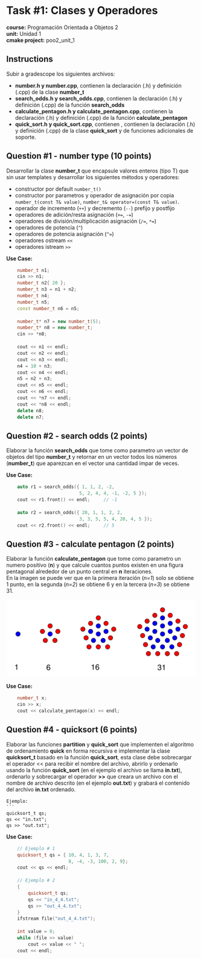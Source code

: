# Task #1: Clases y Operadores  
**course:** Programación Orientada a Objetos 2  
**unit:** Unidad 1  
**cmake project:** poo2_unit_1
## Instructions
Subir a gradescope los siguientes archivos:

- **number.h y number.cpp**, contienen la declaración (.h) y definición (.cpp) de la clase **number_t**
- **search_odds.h y search_odds.cpp**, contienen la declaración (.h) y definición (.cpp) de la función **search_odds**
- **calculate_pentagon.h y calculate_pentagon.cpp**, contienen la declaración (.h) y definición (.cpp) de la función **calculate_pentagon**
- **quick_sort.h y quick_sort.cpp**, contienen , contienen la declaración (.h) y definición (.cpp) de la clase **quick_sort** y de funciones adicionales de soporte.

## Question #1 - number type (10 points)

Desarrollar la clase **number_t** que encapsule valores enteros (tipo T) que sin usar templates y desarrollar los siguientes métodos y operadores:
- constructor por default `number_t()`
- constructor por parametros y operador de asignación por copia `number_t(const T& value)`, `number_t& operator=(const T& value)`.
- operador de incremento (`++`) y decremento (`--`) prefijo y postfijo  
- operadores de adición/resta asignación (`+=`, `-=`)  
- operadores de división/multiplicación asignación (`/=`, `*=`)  
- operadores de potencia (`^`)
- operadores de potencia asignación (`^=`)
- operadores ostream `<<`
- operadores istream `>>`

**Use Case:**  
```cpp
    number_t n1;
    cin >> n1;
    number_t n2{ 20 };
    number_t n3 = n1 + n2;
    number_t n4;
    number_t n5;
    const number_t n6 = n5;
    
    number_t* n7 = new number_t(5);
    number_t* n8 = new number_t;
    cin >> *n8;
    
    cout << n1 << endl;
    cout << n2 << endl;
    cout << n3 << endl;
    n4 = 10 + n3;
    cout << n4 << endl;
    n5 = n2 + n3;
    cout << n5 << endl;
    cout << n6 << endl;
    cout << *n7 << endl;
    cout << *n8 << endl;
    delete n8;
    delete n7;
```

## Question #2 - search odds (2 points)

Elaborar la función **search_odds** que tome como parametro un vector de objetos del tipo **number_t** y retornar en un vector todos los números (**number_t**) que aparezcan en el vector una cantidad impar de veces.

**Use Case:**
```cpp
    auto r1 = search_odds({ 1, 1, 2, -2,
                           5, 2, 4, 4, -1, -2, 5 });
    cout << r1.front() << endl;     // -1

    auto r2 = search_odds({ 20, 1, 1, 2, 2, 
                           3, 3, 5, 5, 4, 20, 4, 5 });
    cout << r2.front() << endl;     // 5
```

## Question #3 - calculate pentagon (2 points)

Elaborar la función **calculate_pentagon** que tome como parametro un numero positivo (**n**) y que calcule cuantos puntos existen en una figura pentagonal alrededor de un punto central en **n** iteraciones.  
En la imagen se puede ver que en la primera iteración (*n=1*) solo se obtiene 1 punto, en la segunda (*n=2*) se obtiene 6 y en la tercera (*n=3*) se obtiene 31.
<p align="center">
<img src="pentagon_number.png" width="500">
</p>    
  
**Use Case:**  
```cpp
    number_t x;
    cin >> x;
    cout << calculate_pentagon(x) << endl;
```

## Question #4 - quicksort (6 points)

Elaborar las funciones **partition** y **quick_sort** que implementen el algoritmo de ordenamiento **quick** en forma recursiva e implementar la clase **quicksort_t** basado en la función **quick_sort**, esta clase debe sobrecargar el operador << para recibir el nombre del archivo, abrirlo y ordenarlo usando la función **quick_sort** (en el ejemplo el archivo se llama **in.txt**), ordenarlo y sobrecargar el operador **>>** que creara un archivo con el nombre de archivo descrito (en el ejemplo **out.txt**) y grabará el contenido del archivo **in.txt** ordenado.

    Ejemplo:  
    ```
    quicksort_t qs;
    qs << "in.txt";
    qs >> "out.txt";  

**Use Case:**  
```cpp
    // Ejemplo # 1
    quicksort_t qs = { 10, 4, 1, 3, 7,
                       8, -4, -3, 100, 2, 9};
    cout << qs << endl;

    // Ejemplo # 2
    {
        quicksort_t qs;
        qs << "in_4_4.txt";
        qs >> "out_4_4.txt";
    }
    ifstream file("out_4_4.txt");
    
    int value = 0;
    while (file >> value)
        cout << value << " ";
    cout << endl;
```

 
